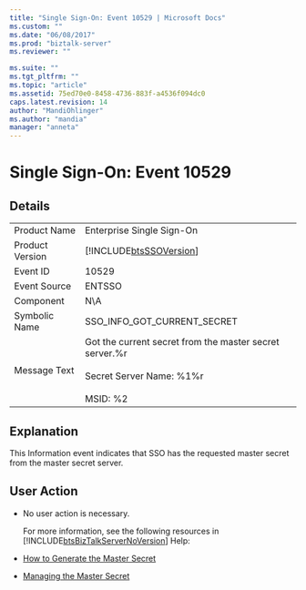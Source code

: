```yaml
---
title: "Single Sign-On: Event 10529 | Microsoft Docs"
ms.custom: ""
ms.date: "06/08/2017"
ms.prod: "biztalk-server"
ms.reviewer: ""

ms.suite: ""
ms.tgt_pltfrm: ""
ms.topic: "article"
ms.assetid: 75ed70e0-8458-4736-883f-a4536f094dc0
caps.latest.revision: 14
author: "MandiOhlinger"
ms.author: "mandia"
manager: "anneta"
---
```

# Single Sign-On: Event 10529
## Details  

|                 |                                                                                                                   |
|-----------------|-------------------------------------------------------------------------------------------------------------------|
|  Product Name   |                                             Enterprise Single Sign-On                                             |
| Product Version |                            [!INCLUDE[btsSSOVersion](../includes/btsssoversion-md.md)]                             |
|    Event ID     |                                                       10529                                                       |
|  Event Source   |                                                      ENTSSO                                                       |
|    Component    |                                                        N\A                                                        |
|  Symbolic Name  |                                            SSO_INFO_GOT_CURRENT_SECRET                                            |
|  Message Text   | Got the current secret from the master secret server.%r<br /><br /> Secret Server Name: %1%r<br /><br /> MSID: %2 |

## Explanation  
 This Information event indicates that SSO has the requested master secret from the master secret server.  

## User Action  

- No user action is necessary.  

  For more information, see the following resources in [!INCLUDE[btsBizTalkServerNoVersion](../includes/btsbiztalkservernoversion-md.md)] Help:  

- [How to Generate the Master Secret](../core/how-to-generate-the-master-secret.md)  

- [Managing the Master Secret](../core/managing-the-master-secret.md)
